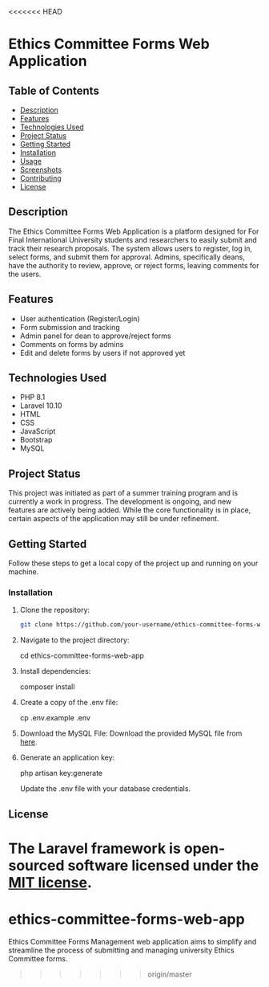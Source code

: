 <<<<<<< HEAD
# Ethics Committee Forms Web Application

## Table of Contents
- [Description](#description)
- [Features](#features)
- [Technologies Used](#technologies-used)
- [Project Status](#project-status)
- [Getting Started](#getting-started)
- [Installation](#installation)
- [Usage](#usage)
- [Screenshots](#screenshots)
- [Contributing](#contributing)
- [License](#license)

## Description

The Ethics Committee Forms Web Application is a platform designed for For Final International University students and researchers to easily submit and track their research proposals. The system allows users to register, log in, select forms, and submit them for approval. Admins, specifically deans, have the authority to review, approve, or reject forms, leaving comments for the users.

## Features

- User authentication (Register/Login)
- Form submission and tracking
- Admin panel for dean to approve/reject forms
- Comments on forms by admins
- Edit and delete forms by users if not approved yet


## Technologies Used
- PHP 8.1
- Laravel 10.10
- HTML
- CSS
- JavaScript
- Bootstrap
- MySQL

## Project Status

This project was initiated as part of a summer training program and is currently a work in progress. The development is ongoing, and new features are actively being added. While the core functionality is in place, certain aspects of the application may still be under refinement.


## Getting Started

Follow these steps to get a local copy of the project up and running on your machine.

### Installation

1. Clone the repository:

   ```bash
   git clone https://github.com/your-username/ethics-committee-forms-web-app.git

2. Navigate to the project directory:

   cd ethics-committee-forms-web-app

3. Install dependencies:

    composer install

4. Create a copy of the .env file:

    cp .env.example .env

5. Download the MySQL File:
   Download the provided MySQL file from [here](./).

6. Generate an application key:
    
    php artisan key:generate

    Update the .env file with your database credentials.


## License

The Laravel framework is open-sourced software licensed under the [MIT license](https://opensource.org/licenses/MIT).
=======
# ethics-committee-forms-web-app
Ethics Committee Forms Management web application aims to simplify and streamline the process of submitting and managing university Ethics Committee forms.
>>>>>>> origin/master
